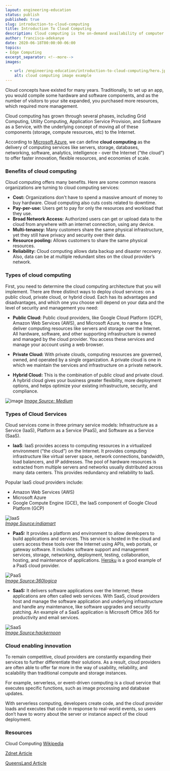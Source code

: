 ```yaml
---
layout: engineering-education
status: publish
published: true
slug: introduction-to-cloud-computing
title: Introduction To Cloud Computing
description: Cloud computing is the on-demand availability of computer system resources, especially data storage and computing power, without direct active management by the user.
author: francisca-adekanye
date: 2020-06-18T00:00:00-06:00
topics:
- Edge Computing
excerpt_separator: <!--more-->
images:

  - url: /engineering-education/introduction-to-cloud-computing/hero.jpg
    alt: cloud computing image example
---
```

Cloud concepts have existed for many years. Traditionally, to set up an app, you would compile some hardware and software components, and as the number of visitors to your site expanded, you purchased more resources, which required more management.
<!--more-->

Cloud computing has grown through several phases, including Grid Computing, Utility Computing, Application Service Provision, and Software as a Service, with the underlying concept of moving all of these components (storage, compute resources, etc) to the Internet.

According to [Microsoft Azure](https://azure.microsoft.com/en-us/overview/what-is-cloud-computing/), we can define **cloud computing** as the delivery of computing services like servers, storage, databases, networking, software, analytics, intelligence - over the Internet ("the cloud") to offer faster innovation, flexible resources, and economies of scale.

### Benefits of cloud computing
Cloud computing offers many benefits. Here are some common reasons organizations are turning to cloud computing services:

- **Cost:** Organizations don't have to spend a massive amount of money to buy hardware. Cloud computing also cuts costs related to downtime.
- **Pay-per-use:** Users get to pay for only the resources and workload that they use.
- **Broad Network Access:** Authorized users can get or upload data to the cloud from anywhere with an internet connection, using any device.
- **Multi-tenancy:** Many customers share the same physical infrastructure, yet they still have privacy and security over their data.
- **Resource pooling:** Allows customers to share the same physical resources.
- **Reliability:** Cloud computing allows data backup and disaster recovery. Also, data can be at multiple redundant sites on the cloud provider’s network.

### Types of cloud computing
First, you need to determine the cloud computing architecture that you will implement. There are three distinct ways to deploy cloud services: on a public cloud, private cloud, or hybrid cloud. Each has its advantages and disadvantages, and which one you choose will depend on your data and the level of security and management you need:

- **Public Cloud:** Public cloud providers, like Google Cloud Platform (GCP), Amazon Web Services (AWS), and Microsoft Azure, to name a few, deliver computing resources like servers and storage over the Internet. All hardware, software, and other supporting infrastructure is owned and managed by the cloud provider. You access these services and manage your account using a web browser.

- **Private Cloud:** With private clouds, computing resources are governed, owned, and operated by a single organization. A private cloud is one in which we maintain the services and infrastructure on a private network.

- **Hybrid Cloud:** This is the combination of public cloud and private cloud. A hybrid cloud gives your business greater flexibility, more deployment options, and helps optimize your existing infrastructure, security, and compliance.

![image](/engineering-education/introduction-to-cloud-computing/cloud-image-1.png)
*[Image Source: Medium](https://medium.com/@karansinghreen/what-is-the-difference-between-public-private-and-hybrid-cloud-a41bba631479)*

### Types of Cloud Services
Cloud services come in three primary service models: Infrastructure as a Service (IaaS), Platform as a Service (PaaS), and Software as a Service (SaaS).

- **IaaS**: IaaS provides access to computing resources in a virtualized environment (“the cloud”) on the Internet. It provides computing infrastructure like virtual server space, network connections, bandwidth, load balancers, and IP addresses. The pool of hardware resources is extracted from multiple servers and networks usually distributed across many data centers. This provides redundancy and reliability to IaaS.

Popular IaaS cloud providers include:

   - Amazon Web Services (AWS)
   - Microsoft Azure
   - Google Compute Engine (GCE), the IaaS component of Google Cloud Platform (GCP)


![IaaS](/engineering-education/introduction-to-cloud-computing/infrastructure-management.jpg)<br>
*[Image Source:indiamart](https://www.indiamart.com/proddetail/infrastructure-management-services-9277027797.html)*

- **PaaS:** It provides a platform and environment to allow developers to build applications and services. This service is hosted in the cloud and users access these tools over the Internet using APIs, web portals, or gateway software. It includes software support and management services, storage, networking, deployment, testing, collaboration, hosting, and maintenance of applications. [Heroku](https://www.heroku.com/) is a good example of a PaaS cloud provider.

![PaaS](/engineering-education/introduction-to-cloud-computing/paas.jpg)<br>
*[Image Source:360logica](https://www.360logica.com/blog/some-of-the-key-benefits-of-platform-as-a-service-paas-cloud-computing-model/)*

- **SaaS:** It delivers software applications over the Internet; these applications are often called web services. With SaaS, cloud providers host and manage the software application and underlying infrastructure and handle any maintenance, like software upgrades and security patching. An example of a SaaS application is Microsoft Office 365 for productivity and email services.

![SaaS](/engineering-education/introduction-to-cloud-computing/saas.png)<br>
*[Image Source:hackernoon](https://hackernoon.com)*

### Cloud enabling innovation
To remain competitive, cloud providers are constantly expanding their services to further differentiate their solutions. As a result, cloud providers are often able to offer far more in the way of usability, reliability, and scalability than traditional compute and storage instances.

For example, serverless, or event-driven computing is a cloud service that executes specific functions, such as image processing and database updates.

With serverless computing, developers create code, and the cloud provider loads and executes that code in response to real-world events, so users don’t have to worry about the server or instance aspect of the cloud deployment.

### **Resources**

Cloud Computing [Wikipedia](https://en.wikipedia.org/wiki/Cloud_computing)

[Zdnet Article](https://www.zdnet.com/article/what-is-cloud-computing-everything-you-need-to-know-about-the-cloud/)

[QueensLand Article](https://www.business.qld.gov.au/running-business/it/cloud-computing/explained)
